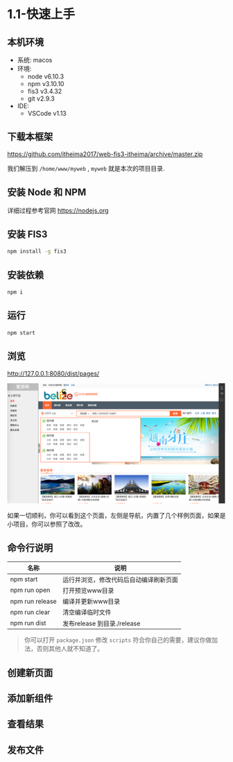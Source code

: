 # 1.1-快速上手


## 本机环境

- 系统: macos
- 环境: 
    - node    v6.10.3
    - npm     v3.10.10
    - fis3    v3.4.32
    - git     v2.9.3
- IDE:
    - VSCode  v1.13

## 下载本框架

https://github.com/itheima2017/web-fis3-itheima/archive/master.zip

我们解压到 `/home/www/myweb` , `myweb` 就是本次的项目目录.

## 安装 Node 和 NPM

详细过程参考官网 https://nodejs.org

## 安装 FIS3

```bash
npm install -g fis3
```

## 安装依赖

```bash
npm i
```

## 运行

```bash
npm start
```

## 浏览

http://127.0.0.1:8080/dist/pages/

![index导航页](../assets/web-index.png)

如果一切顺利，你可以看到这个页面，左侧是导航，内置了几个样例页面，如果是小项目，你可以参照了改改。

## 命令行说明

名称 | 说明
-----|--------------
npm start         | 运行并浏览，修改代码后自动编译刷新页面
npm run open      | 打开预览www目录
npm run release   | 编译并更新www目录
npm run clear     | 清空编译临时文件
npm run dist      | 发布release 到目录./release

> 你可以打开 `package.json` 修改 `scripts` 符合你自己的需要，建议你做加法，否则其他人就不知道了。

## 创建新页面



## 添加新组件



## 查看结果


## 发布文件



